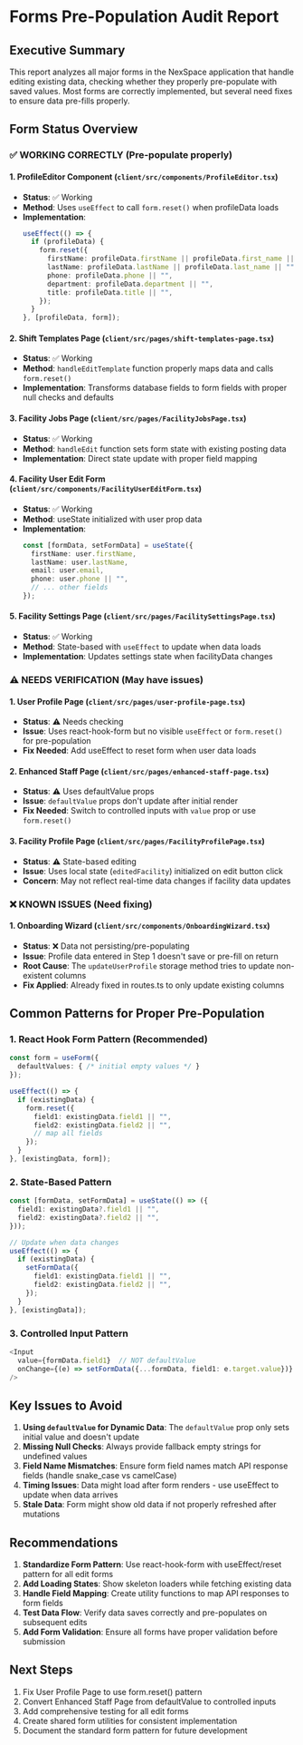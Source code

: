 # Forms Pre-Population Audit Report

## Executive Summary
This report analyzes all major forms in the NexSpace application that handle editing existing data, checking whether they properly pre-populate with saved values. Most forms are correctly implemented, but several need fixes to ensure data pre-fills properly.

## Form Status Overview

### ✅ WORKING CORRECTLY (Pre-populate properly)

#### 1. **ProfileEditor Component** (`client/src/components/ProfileEditor.tsx`)
- **Status**: ✅ Working
- **Method**: Uses `useEffect` to call `form.reset()` when profileData loads
- **Implementation**:
  ```typescript
  useEffect(() => {
    if (profileData) {
      form.reset({
        firstName: profileData.firstName || profileData.first_name || "",
        lastName: profileData.lastName || profileData.last_name || "",
        phone: profileData.phone || "",
        department: profileData.department || "",
        title: profileData.title || "",
      });
    }
  }, [profileData, form]);
  ```

#### 2. **Shift Templates Page** (`client/src/pages/shift-templates-page.tsx`)
- **Status**: ✅ Working
- **Method**: `handleEditTemplate` function properly maps data and calls `form.reset()`
- **Implementation**: Transforms database fields to form fields with proper null checks and defaults

#### 3. **Facility Jobs Page** (`client/src/pages/FacilityJobsPage.tsx`)
- **Status**: ✅ Working
- **Method**: `handleEdit` function sets form state with existing posting data
- **Implementation**: Direct state update with proper field mapping

#### 4. **Facility User Edit Form** (`client/src/components/FacilityUserEditForm.tsx`)
- **Status**: ✅ Working
- **Method**: useState initialized with user prop data
- **Implementation**:
  ```typescript
  const [formData, setFormData] = useState({
    firstName: user.firstName,
    lastName: user.lastName,
    email: user.email,
    phone: user.phone || "",
    // ... other fields
  });
  ```

#### 5. **Facility Settings Page** (`client/src/pages/FacilitySettingsPage.tsx`)
- **Status**: ✅ Working
- **Method**: State-based with `useEffect` to update when data loads
- **Implementation**: Updates settings state when facilityData changes

### ⚠️ NEEDS VERIFICATION (May have issues)

#### 1. **User Profile Page** (`client/src/pages/user-profile-page.tsx`)
- **Status**: ⚠️ Needs checking
- **Issue**: Uses react-hook-form but no visible `useEffect` or `form.reset()` for pre-population
- **Fix Needed**: Add useEffect to reset form when user data loads

#### 2. **Enhanced Staff Page** (`client/src/pages/enhanced-staff-page.tsx`)
- **Status**: ⚠️ Uses defaultValue props
- **Issue**: `defaultValue` props don't update after initial render
- **Fix Needed**: Switch to controlled inputs with `value` prop or use `form.reset()`

#### 3. **Facility Profile Page** (`client/src/pages/FacilityProfilePage.tsx`)
- **Status**: ⚠️ State-based editing
- **Issue**: Uses local state (`editedFacility`) initialized on edit button click
- **Concern**: May not reflect real-time data changes if facility data updates

### ❌ KNOWN ISSUES (Need fixing)

#### 1. **Onboarding Wizard** (`client/src/components/OnboardingWizard.tsx`)
- **Status**: ❌ Data not persisting/pre-populating
- **Issue**: Profile data entered in Step 1 doesn't save or pre-fill on return
- **Root Cause**: The `updateUserProfile` storage method tries to update non-existent columns
- **Fix Applied**: Already fixed in routes.ts to only update existing columns

## Common Patterns for Proper Pre-Population

### 1. **React Hook Form Pattern** (Recommended)
```typescript
const form = useForm({
  defaultValues: { /* initial empty values */ }
});

useEffect(() => {
  if (existingData) {
    form.reset({
      field1: existingData.field1 || "",
      field2: existingData.field2 || "",
      // map all fields
    });
  }
}, [existingData, form]);
```

### 2. **State-Based Pattern**
```typescript
const [formData, setFormData] = useState(() => ({
  field1: existingData?.field1 || "",
  field2: existingData?.field2 || "",
}));

// Update when data changes
useEffect(() => {
  if (existingData) {
    setFormData({
      field1: existingData.field1 || "",
      field2: existingData.field2 || "",
    });
  }
}, [existingData]);
```

### 3. **Controlled Input Pattern**
```typescript
<Input
  value={formData.field1}  // NOT defaultValue
  onChange={(e) => setFormData({...formData, field1: e.target.value})}
/>
```

## Key Issues to Avoid

1. **Using `defaultValue` for Dynamic Data**: The `defaultValue` prop only sets initial value and doesn't update
2. **Missing Null Checks**: Always provide fallback empty strings for undefined values
3. **Field Name Mismatches**: Ensure form field names match API response fields (handle snake_case vs camelCase)
4. **Timing Issues**: Data might load after form renders - use useEffect to update when data arrives
5. **Stale Data**: Form might show old data if not properly refreshed after mutations

## Recommendations

1. **Standardize Form Pattern**: Use react-hook-form with useEffect/reset pattern for all edit forms
2. **Add Loading States**: Show skeleton loaders while fetching existing data
3. **Handle Field Mapping**: Create utility functions to map API responses to form fields
4. **Test Data Flow**: Verify data saves correctly and pre-populates on subsequent edits
5. **Add Form Validation**: Ensure all forms have proper validation before submission

## Next Steps

1. Fix User Profile Page to use form.reset() pattern
2. Convert Enhanced Staff Page from defaultValue to controlled inputs
3. Add comprehensive testing for all edit forms
4. Create shared form utilities for consistent implementation
5. Document the standard form pattern for future development